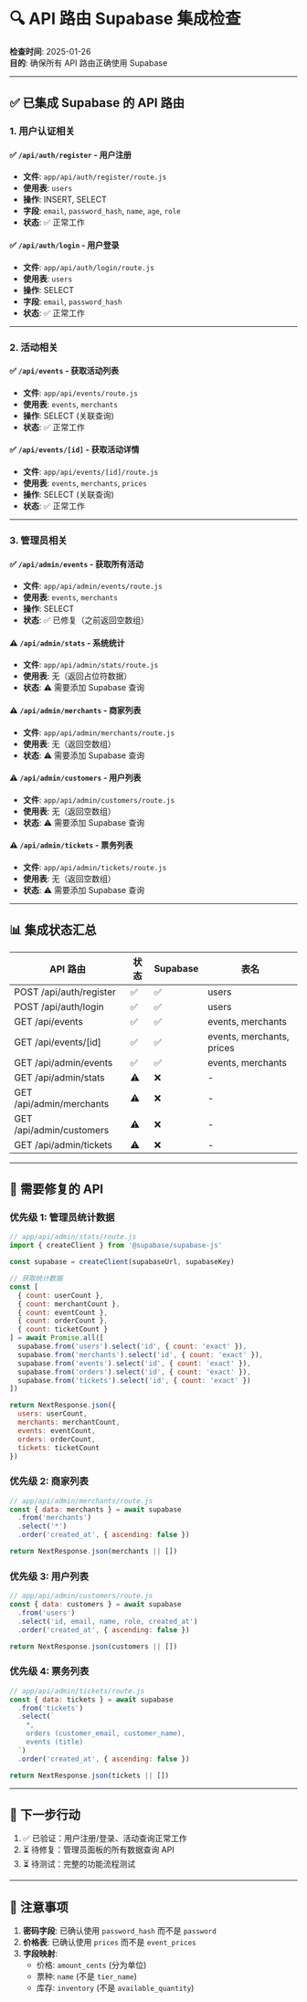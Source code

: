 # 🔍 API 路由 Supabase 集成检查

**检查时间**: 2025-01-26  
**目的**: 确保所有 API 路由正确使用 Supabase

---

## ✅ 已集成 Supabase 的 API 路由

### 1. 用户认证相关

#### ✅ `/api/auth/register` - 用户注册
- **文件**: `app/api/auth/register/route.js`
- **使用表**: `users`
- **操作**: INSERT, SELECT
- **字段**: `email`, `password_hash`, `name`, `age`, `role`
- **状态**: ✅ 正常工作

#### ✅ `/api/auth/login` - 用户登录
- **文件**: `app/api/auth/login/route.js`
- **使用表**: `users`
- **操作**: SELECT
- **字段**: `email`, `password_hash`
- **状态**: ✅ 正常工作

---

### 2. 活动相关

#### ✅ `/api/events` - 获取活动列表
- **文件**: `app/api/events/route.js`
- **使用表**: `events`, `merchants`
- **操作**: SELECT (关联查询)
- **状态**: ✅ 正常工作

#### ✅ `/api/events/[id]` - 获取活动详情
- **文件**: `app/api/events/[id]/route.js`
- **使用表**: `events`, `merchants`, `prices`
- **操作**: SELECT (关联查询)
- **状态**: ✅ 正常工作

---

### 3. 管理员相关

#### ✅ `/api/admin/events` - 获取所有活动
- **文件**: `app/api/admin/events/route.js`
- **使用表**: `events`, `merchants`
- **操作**: SELECT
- **状态**: ✅ 已修复（之前返回空数组）

#### ⚠️ `/api/admin/stats` - 系统统计
- **文件**: `app/api/admin/stats/route.js`
- **使用表**: 无（返回占位符数据）
- **状态**: ⚠️ 需要添加 Supabase 查询

#### ⚠️ `/api/admin/merchants` - 商家列表
- **文件**: `app/api/admin/merchants/route.js`
- **使用表**: 无（返回空数组）
- **状态**: ⚠️ 需要添加 Supabase 查询

#### ⚠️ `/api/admin/customers` - 用户列表
- **文件**: `app/api/admin/customers/route.js`
- **使用表**: 无（返回空数组）
- **状态**: ⚠️ 需要添加 Supabase 查询

#### ⚠️ `/api/admin/tickets` - 票务列表
- **文件**: `app/api/admin/tickets/route.js`
- **使用表**: 无（返回空数组）
- **状态**: ⚠️ 需要添加 Supabase 查询

---

## 📊 集成状态汇总

| API 路由 | 状态 | Supabase | 表名 |
|---------|------|----------|------|
| POST /api/auth/register | ✅ | ✅ | users |
| POST /api/auth/login | ✅ | ✅ | users |
| GET /api/events | ✅ | ✅ | events, merchants |
| GET /api/events/[id] | ✅ | ✅ | events, merchants, prices |
| GET /api/admin/events | ✅ | ✅ | events, merchants |
| GET /api/admin/stats | ⚠️ | ❌ | - |
| GET /api/admin/merchants | ⚠️ | ❌ | - |
| GET /api/admin/customers | ⚠️ | ❌ | - |
| GET /api/admin/tickets | ⚠️ | ❌ | - |

---

## 🚨 需要修复的 API

### 优先级 1: 管理员统计数据

```javascript
// app/api/admin/stats/route.js
import { createClient } from '@supabase/supabase-js'

const supabase = createClient(supabaseUrl, supabaseKey)

// 获取统计数据
const [
  { count: userCount },
  { count: merchantCount },
  { count: eventCount },
  { count: orderCount },
  { count: ticketCount }
] = await Promise.all([
  supabase.from('users').select('id', { count: 'exact' }),
  supabase.from('merchants').select('id', { count: 'exact' }),
  supabase.from('events').select('id', { count: 'exact' }),
  supabase.from('orders').select('id', { count: 'exact' }),
  supabase.from('tickets').select('id', { count: 'exact' })
])

return NextResponse.json({
  users: userCount,
  merchants: merchantCount,
  events: eventCount,
  orders: orderCount,
  tickets: ticketCount
})
```

### 优先级 2: 商家列表

```javascript
// app/api/admin/merchants/route.js
const { data: merchants } = await supabase
  .from('merchants')
  .select('*')
  .order('created_at', { ascending: false })

return NextResponse.json(merchants || [])
```

### 优先级 3: 用户列表

```javascript
// app/api/admin/customers/route.js
const { data: customers } = await supabase
  .from('users')
  .select('id, email, name, role, created_at')
  .order('created_at', { ascending: false })

return NextResponse.json(customers || [])
```

### 优先级 4: 票务列表

```javascript
// app/api/admin/tickets/route.js
const { data: tickets } = await supabase
  .from('tickets')
  .select(`
    *,
    orders (customer_email, customer_name),
    events (title)
  `)
  .order('created_at', { ascending: false })

return NextResponse.json(tickets || [])
```

---

## 🎯 下一步行动

1. ✅ 已验证：用户注册/登录、活动查询正常工作
2. ⏳ 待修复：管理员面板的所有数据查询 API
3. ⏳ 待测试：完整的功能流程测试

---

## 📝 注意事项

1. **密码字段**: 已确认使用 `password_hash` 而不是 `password`
2. **价格表**: 已确认使用 `prices` 而不是 `event_prices`
3. **字段映射**: 
   - 价格: `amount_cents` (分为单位)
   - 票种: `name` (不是 `tier_name`)
   - 库存: `inventory` (不是 `available_quantity`)






